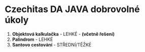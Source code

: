 # Czechitas DA JAVA dobrovolné úkoly

1) __Objektová kalkulačka__ - LEHKÉ - __(včetně řešení)__
2) __Palindrom__ - LEHKÉ
3) __Santovo cestování__ - STŘEDNÍ/TĚŽKÉ
